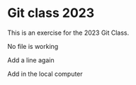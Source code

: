 # Git class 2023

This is an exercise for the 2023 Git Class.

No file is working

Add a line again

Add in the local computer
